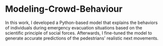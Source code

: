 # Modeling-Crowd-Behaviour
In this work, I developed a Python-based model that explains the behaviors of individuals during emergency evacuation situations based on the scientific principle of social forces. Afterwards, I fine-tuned the model to generate accurate predictions of the pedestrians' realistic next movements.
